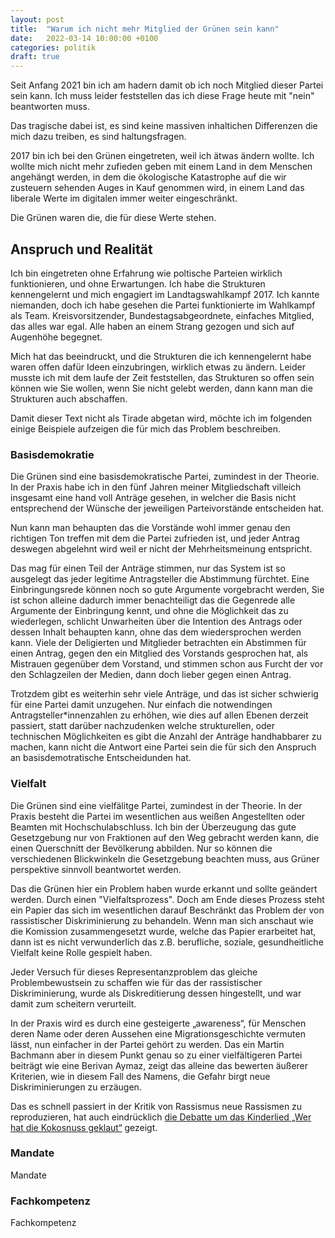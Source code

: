 ```yaml
---
layout: post
title:  "Warum ich nicht mehr Mitglied der Grünen sein kann"
date:   2022-03-14 10:00:00 +0100
categories: politik
draft: true
---
```


Seit Anfang 2021 bin ich am hadern damit ob ich noch Mitglied dieser Partei sein kann. Ich muss leider feststellen das
ich diese Frage heute mit "nein" beantworten muss.

Das tragische dabei ist, es sind keine massiven inhaltichen Differenzen die mich dazu treiben, es sind haltungsfragen.

2017 bin ich bei den Grünen eingetreten, weil ich ätwas ändern wollte. Ich wollte mich nicht mehr zufieden geben mit
einem Land in dem Menschen angehängt werden, in dem die ökologische Katastrophe auf die wir zusteuern sehenden Auges
in Kauf genommen wird, in einem Land das liberale Werte im digitalen immer weiter eingeschränkt.

Die Grünen waren die, die für diese Werte stehen.

## Anspruch und Realität

Ich bin eingetreten ohne Erfahrung wie poltische Parteien wirklich funktionieren, und ohne
Erwartungen. Ich habe die Strukturen kennengelernt und mich engagiert im Landtagswahlkampf 2017. Ich kannte niemanden,
doch ich habe gesehen die Partei funktionierte im Wahlkampf als Team. Kreisvorsitzender, Bundestagsabgeordnete,
einfaches Mitglied, das alles war egal. Alle haben an einem Strang gezogen und sich auf Augenhöhe begegnet.

Mich hat das beeindruckt, und die Strukturen die ich kennengelernt habe waren offen dafür Ideen einzubringen, wirklich
etwas zu ändern. Leider musste ich mit dem laufe der Zeit feststellen, das Strukturen so offen sein können wie Sie
wollen, wenn Sie nicht gelebt werden, dann kann man die Strukturen auch abschaffen.

Damit dieser Text nicht als Tirade abgetan wird, möchte ich im folgenden einige Beispiele aufzeigen
die für mich das Problem beschreiben.

### Basisdemokratie

Die Grünen sind eine basisdemokratische Partei, zumindest in der Theorie. In der Praxis habe ich in den fünf Jahren
meiner Mitgliedschaft villeich insgesamt eine hand voll Anträge gesehen, in welcher die Basis nicht
entsprechend der Wünsche der jeweiligen Parteivorstände entscheiden hat.

Nun kann man behaupten das die Vorstände wohl immer genau den richtigen Ton treffen mit dem die Partei
zufrieden ist, und jeder Antrag deswegen abgelehnt wird weil er nicht der Mehrheitsmeinung entspricht.

Das mag für einen Teil der Anträge stimmen, nur das System ist so ausgelegt das jeder legitime Antragsteller die
Abstimmung fürchtet. Eine Einbringungsrede können noch so gute Argumente vorgebracht werden, Sie ist schon alleine
dadurch immer benachteiligt das die Gegenrede alle Argumente der Einbringung kennt, und ohne die Möglichkeit das zu
wiederlegen, schlicht Unwarheiten über die Intention des Antrags oder dessen Inhalt behaupten kann, ohne das dem
wiedersprochen werden kann. Viele der Deligierten und Mitglieder betrachten ein Abstimmen für einen Antrag, gegen den
ein Mitglied des Vorstands gesprochen hat, als Mistrauen gegenüber dem Vorstand, und stimmen schon aus Furcht der
vor den Schlagzeilen der Medien, dann doch lieber gegen einen Antrag.

Trotzdem gibt es weiterhin sehr viele Anträge, und das ist sicher schwierig für eine Partei damit unzugehen. Nur
einfach die notwendingen Antragsteller*innenzahlen zu erhöhen, wie dies auf allen Ebenen derzeit passiert, statt darüber
nachzudenken welche strukturellen, oder technischen Möglichkeiten es gibt die Anzahl der Anträge handhabbarer zu machen,
kann nicht die Antwort eine Partei sein die für sich den Anspruch an basisdemotratische Entscheidunden hat.

### Vielfalt

Die Grünen sind eine vielfälitge Partei, zumindest in der Theorie. In der Praxis besteht die Partei im wesentlichen aus
weißen Angestellten oder Beamten mit Hochschulabschluss. Ich bin der Überzeugung das gute Gesetzgebung nur von
Fraktionen auf den Weg gebracht werden kann, die einen Querschnitt der Bevölkerung abbilden. Nur so können die
verschiedenen Blickwinkeln die Gesetzgebung beachten muss, aus Grüner perspektive sinnvoll beantwortet werden.

Das die Grünen hier ein Problem haben wurde erkannt und sollte geändert werden. Durch einen "Vielfaltsprozess". Doch am
Ende dieses Prozess steht ein Papier das sich im wesentlichen darauf Beschränkt das Problem der von rassistischer
Diskriminierung zu behandeln. Wenn man sich anschaut wie die Komission zusammengesetzt wurde, welche das Papier
erarbeitet hat, dann ist es nicht verwunderlich das z.B. berufliche, soziale, gesundheitliche Vielfalt keine Rolle
gespielt haben.

Jeder Versuch für dieses Representanzproblem das gleiche Problembewustsein zu schaffen wie für das der rassistischer
Diskriminierung, wurde als Diskreditierung dessen hingestellt, und war damit zum scheitern verurteilt.

In der Praxis wird es durch eine gesteigerte „awareness“, für Menschen deren Name oder deren Aussehen eine
Migrationsgeschichte vermuten lässt, nun einfacher in der Partei gehört zu werden. Das ein Martin Bachmann aber in
diesem Punkt genau so zu einer vielfältigeren Partei beiträgt wie eine Berivan Aymaz, zeigt das alleine das bewerten
äußerer Kriterien, wie in diesem Fall des Namens, die Gefahr birgt neue Diskriminierungen zu erzäugen.

Das es schnell passiert in der Kritik von Rassismus neue Rassismen zu reproduzieren, hat auch eindrücklich
[die Debatte um das Kinderlied „Wer hat die Kokosnuss geklaut“](https://taz.de/Rassismus-in-Kinderbuechern/!5826402/)
gezeigt.

### Mandate

Mandate

### Fachkompetenz

Fachkompetenz

### 
